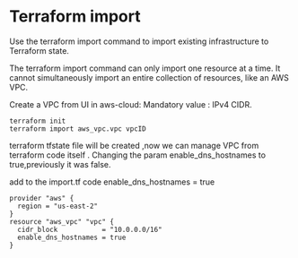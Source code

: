 # Terraform import

Use the terraform import command to import existing infrastructure to Terraform state.

The terraform import command can only import one resource at a time. It cannot simultaneously import an entire collection of resources, like an AWS VPC.

Create a VPC from UI in aws-cloud: Mandatory value : IPv4 CIDR.

```
terraform init
terraform import aws_vpc.vpc vpcID
```

terraform tfstate file will be created ,now we can manage VPC from terraform code itself .
Changing the param enable_dns_hostnames to true,previously it was false.

add to the import.tf code enable_dns_hostnames = true
```
provider "aws" {
  region = "us-east-2"
}
resource "aws_vpc" "vpc" {
  cidr_block           = "10.0.0.0/16"
  enable_dns_hostnames = true
}
```

